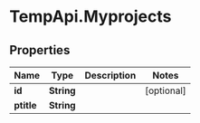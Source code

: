 # TempApi.Myprojects

## Properties

Name | Type | Description | Notes
------------ | ------------- | ------------- | -------------
**id** | **String** |  | [optional] 
**ptitle** | **String** |  | 


